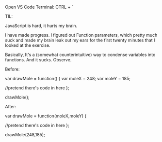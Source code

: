 Open VS Code Terminal: CTRL + `

TIL:

JavaScript is hard, it hurts my brain.

I have made progress. I figured out Function parameters, which pretty much suck and made my brain leak out my ears for the first twenty minutes that I looked at the exercise. 

Basically, It's a (somewhat counterintuitive) way to condense variables into functions. And it sucks.
Observe. 

Before:

var drawMole = function() {
    var moleX = 248;
    var moleY = 185;
    
   //pretend there's code in here
};

drawMole();

After:

var drawMole = function(moleX,moleY) {
  
  //pretend there's code in here
};

drawMole(248,185);




